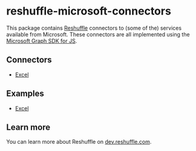 # reshuffle-microsoft-connectors

This package contains [Reshuffle](https://github.com/reshufflehq/reshuffle) connectors to (some of the) services available from Microsoft. These connectors are all implemented using the [Microsoft Graph SDK for JS](https://github.com/microsoftgraph/msgraph-sdk-javascript).

## Connectors

- [Excel](doc/ExcelConnector.md)

## Examples

- [Excel](examples/excel.js)

## Learn more

You can learn more about Reshuffle on
[dev.reshuffle.com](https://dev.reshuffle.com).
